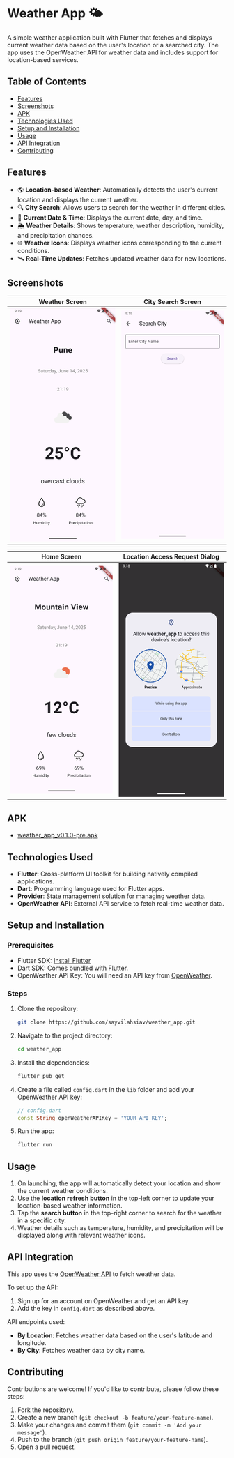 
# Weather App 🌤️

A simple weather application built with Flutter that fetches and displays current weather data based on the user's location or a searched city. The app uses the OpenWeather API for weather data and includes support for location-based services.

## Table of Contents

- [Features](#features)
- [Screenshots](#screenshots)
- [APK](#apk)
- [Technologies Used](#technologies-used)
- [Setup and Installation](#setup-and-installation)
- [Usage](#usage)
- [API Integration](#api-integration)
- [Contributing](#contributing)

## Features

- 🌎 **Location-based Weather**: Automatically detects the user's current location and displays the current weather.
- 🔍 **City Search**: Allows users to search for the weather in different cities.
- 📅 **Current Date & Time**: Displays the current date, day, and time.
- 🌦️ **Weather Details**: Shows temperature, weather description, humidity, and precipitation chances.
- 🌐 **Weather Icons**: Displays weather icons corresponding to the current conditions.
- 🛰️ **Real-Time Updates**: Fetches updated weather data for new locations.

## Screenshots

|                      Weather Screen                      |                        City Search Screen                        |
|:--------------------------------------------------------:|:----------------------------------------------------------------:|
| ![Weather Screen](assets/screenshots/weather_screen.png) | ![City Search Screen](assets/screenshots/city_search_screen.png) |

|                    Home Screen                     |                          Location Access Request Dialog                          |
|:--------------------------------------------------:|:--------------------------------------------------------------------------------:|
| ![Home Screen](assets/screenshots/home_screen.png) | ![Location Access Dialog](assets/screenshots/location_access_request_dialog.png) |

## APK
- [weather_app_v0.1.0-pre.apk](https://github.com/SayvIlahsiav/weather_app/releases/download/v0.1.0-pre/weather_app_v0.1.0-pre.apk)

## Technologies Used

- **Flutter**: Cross-platform UI toolkit for building natively compiled applications.
- **Dart**: Programming language used for Flutter apps.
- **Provider**: State management solution for managing weather data.
- **OpenWeather API**: External API service to fetch real-time weather data.

## Setup and Installation

### Prerequisites

- Flutter SDK: [Install Flutter](https://flutter.dev/docs/get-started/install)
- Dart SDK: Comes bundled with Flutter.
- OpenWeather API Key: You will need an API key from [OpenWeather](https://openweathermap.org/api).

### Steps

1. Clone the repository:

   ```bash
   git clone https://github.com/sayvilahsiav/weather_app.git
   ```

2. Navigate to the project directory:

   ```bash
   cd weather_app
   ```

3. Install the dependencies:

   ```bash
   flutter pub get
   ```

4. Create a file called `config.dart` in the `lib` folder and add your OpenWeather API key:

   ```dart
   // config.dart
   const String openWeatherAPIKey = 'YOUR_API_KEY';
   ```

5. Run the app:

   ```bash
   flutter run
   ```

## Usage

1. On launching, the app will automatically detect your location and show the current weather conditions.
2. Use the **location refresh button** in the top-left corner to update your location-based weather information.
3. Tap the **search button** in the top-right corner to search for the weather in a specific city.
4. Weather details such as temperature, humidity, and precipitation will be displayed along with relevant weather icons.

## API Integration

This app uses the [OpenWeather API](https://openweathermap.org/) to fetch weather data.

To set up the API:
1. Sign up for an account on OpenWeather and get an API key.
2. Add the key in `config.dart` as described above.

API endpoints used:
- **By Location**: Fetches weather data based on the user's latitude and longitude.
- **By City**: Fetches weather data by city name.

## Contributing

Contributions are welcome! If you'd like to contribute, please follow these steps:

1. Fork the repository.
2. Create a new branch (`git checkout -b feature/your-feature-name`).
3. Make your changes and commit them (`git commit -m 'Add your message'`).
4. Push to the branch (`git push origin feature/your-feature-name`).
5. Open a pull request.

